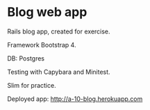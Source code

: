# Blog web app

Rails blog app, created for exercise.

Framework Bootstrap 4. 

DB: Postgres
 
Testing with Capybara and Minitest. 

Slim for practice. 


Deployed app: http://a-10-blog.herokuapp.com